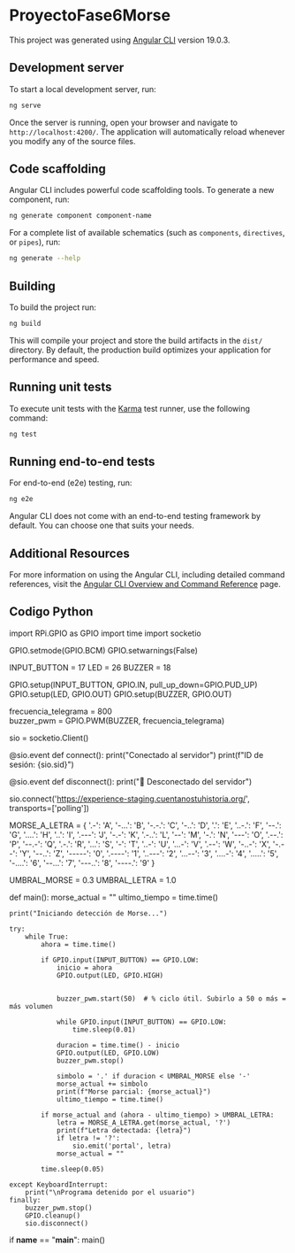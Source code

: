 # ProyectoFase6Morse

This project was generated using [Angular CLI](https://github.com/angular/angular-cli) version 19.0.3.

## Development server

To start a local development server, run:

```bash
ng serve
```

Once the server is running, open your browser and navigate to `http://localhost:4200/`. The application will automatically reload whenever you modify any of the source files.

## Code scaffolding

Angular CLI includes powerful code scaffolding tools. To generate a new component, run:

```bash
ng generate component component-name
```

For a complete list of available schematics (such as `components`, `directives`, or `pipes`), run:

```bash
ng generate --help
```

## Building

To build the project run:

```bash
ng build
```

This will compile your project and store the build artifacts in the `dist/` directory. By default, the production build optimizes your application for performance and speed.

## Running unit tests

To execute unit tests with the [Karma](https://karma-runner.github.io) test runner, use the following command:

```bash
ng test
```

## Running end-to-end tests

For end-to-end (e2e) testing, run:

```bash
ng e2e
```

Angular CLI does not come with an end-to-end testing framework by default. You can choose one that suits your needs.

## Additional Resources

For more information on using the Angular CLI, including detailed command references, visit the [Angular CLI Overview and Command Reference](https://angular.dev/tools/cli) page.

## Codigo Python
import RPi.GPIO as GPIO
import time
import socketio


GPIO.setmode(GPIO.BCM)
GPIO.setwarnings(False)

INPUT_BUTTON = 17
LED = 26
BUZZER = 18

GPIO.setup(INPUT_BUTTON, GPIO.IN, pull_up_down=GPIO.PUD_UP)
GPIO.setup(LED, GPIO.OUT)
GPIO.setup(BUZZER, GPIO.OUT)


frecuencia_telegrama = 800  
buzzer_pwm = GPIO.PWM(BUZZER, frecuencia_telegrama)


sio = socketio.Client()

@sio.event
def connect():
    print("Conectado al servidor")
    print(f"ID de sesión: {sio.sid}")

@sio.event
def disconnect():
    print("🔌 Desconectado del servidor")

sio.connect('https://experience-staging.cuentanostuhistoria.org/', transports=['polling'])


MORSE_A_LETRA = {
    '.-': 'A', '-...': 'B', '-.-.': 'C', '-..': 'D', '.': 'E',
    '..-.': 'F', '--.': 'G', '....': 'H', '..': 'I', '.---': 'J',
    '-.-': 'K', '.-..': 'L', '--': 'M', '-.': 'N', '---': 'O',
    '.--.': 'P', '--.-': 'Q', '.-.': 'R', '...': 'S', '-': 'T',
    '..-': 'U', '...-': 'V', '.--': 'W', '-..-': 'X', '-.--': 'Y',
    '--..': 'Z', '-----': '0', '.----': '1', '..---': '2',
    '...--': '3', '....-': '4', '.....': '5', '-....': '6',
    '--...': '7', '---..': '8', '----.': '9'
}

UMBRAL_MORSE = 0.3
UMBRAL_LETRA = 1.0


def main():
    morse_actual = ""
    ultimo_tiempo = time.time()

    print("Iniciando detección de Morse...")

    try:
        while True:
            ahora = time.time()

            if GPIO.input(INPUT_BUTTON) == GPIO.LOW:
                inicio = ahora
                GPIO.output(LED, GPIO.HIGH)

                
                buzzer_pwm.start(50)  # % ciclo útil. Subirlo a 50 o más = más volumen

                while GPIO.input(INPUT_BUTTON) == GPIO.LOW:
                    time.sleep(0.01)

                duracion = time.time() - inicio
                GPIO.output(LED, GPIO.LOW)
                buzzer_pwm.stop()

                simbolo = '.' if duracion < UMBRAL_MORSE else '-'
                morse_actual += simbolo
                print(f"Morse parcial: {morse_actual}")
                ultimo_tiempo = time.time()

            if morse_actual and (ahora - ultimo_tiempo) > UMBRAL_LETRA:
                letra = MORSE_A_LETRA.get(morse_actual, '?')
                print(f"Letra detectada: {letra}")
                if letra != '?':
                    sio.emit('portal', letra)
                morse_actual = ""

            time.sleep(0.05)

    except KeyboardInterrupt:
        print("\nPrograma detenido por el usuario")
    finally:
        buzzer_pwm.stop()
        GPIO.cleanup()
        sio.disconnect()

if __name__ == "__main__":
    main()


